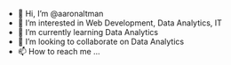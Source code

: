 - 👋 Hi, I’m @aaronaltman
- 👀 I’m interested in Web Development, Data Analytics, IT 
- 🌱 I’m currently learning Data Analytics
- 💞️ I’m looking to collaborate on Data Analytics
- 📫 How to reach me ...

<!---
aaronaltman/aaronaltman is a ✨ special ✨ repository because its `README.md` (this file) appears on your GitHub profile.
You can click the Preview link to take a look at your changes.
--->
